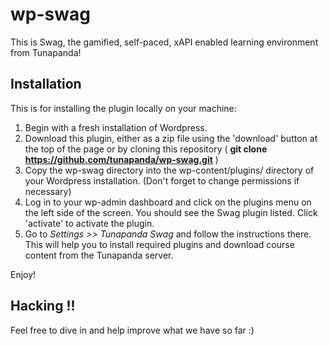 # wp-swag

This is Swag, the gamified, self-paced, xAPI enabled learning environment from Tunapanda!

## Installation

This is for installing the plugin locally on your machine:

1. Begin with a fresh installation of Wordpress. 
2. Download this plugin, either as a zip file using the 'download' button at the top of the page or by cloning this repository (  **git clone https://github.com/tunapanda/wp-swag.git**  )
3. Copy the wp-swag directory into the wp-content/plugins/ directory of your Wordpress installation. (Don't forget to change permissions if necessary) 
4. Log in to your wp-admin dashboard and click on the plugins menu on the left side of the screen. You should see the Swag plugin listed. Click 'activate' to activate the plugin.
5. Go to _Settings >> Tunapanda Swag_ and follow the instructions there. This will help you to install required plugins and download course content from the Tunapanda server.

Enjoy!

## Hacking !!

Feel free to dive in and help improve what we have so far :)


